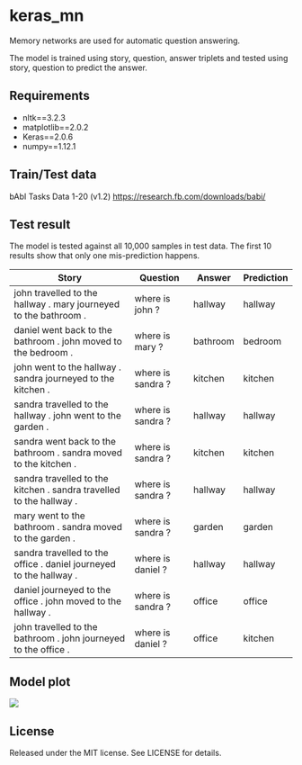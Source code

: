 # keras_mn
Memory networks are used for automatic question answering.

The model is trained using story, question, answer triplets and tested using story, question to predict the answer.

## Requirements
* nltk==3.2.3
* matplotlib==2.0.2
* Keras==2.0.6
* numpy==1.12.1

## Train/Test data
bAbI Tasks Data 1-20 (v1.2) https://research.fb.com/downloads/babi/

## Test result
The model is tested against all 10,000 samples in test data. The first 10 results show that only one mis-prediction happens.

| Story | Question | Answer | Prediction |
| ------------- | ------------- | ------------- | ------------- |
| john travelled to the hallway . mary journeyed to the bathroom . | where is john ? | hallway | hallway |
| daniel went back to the bathroom . john moved to the bedroom . | where is mary ? | bathroom | bedroom |
| john went to the hallway . sandra journeyed to the kitchen . | where is sandra ? | kitchen | kitchen |
| sandra travelled to the hallway . john went to the garden . | where is sandra ? | hallway | hallway |
| sandra went back to the bathroom . sandra moved to the kitchen . | where is sandra ? | kitchen | kitchen |
| sandra travelled to the kitchen . sandra travelled to the hallway . | where is sandra ? | hallway | hallway |
| mary went to the bathroom . sandra moved to the garden . | where is sandra ? | garden | garden |
| sandra travelled to the office . daniel journeyed to the hallway . | where is daniel ? | hallway | hallway |
| daniel journeyed to the office . john moved to the hallway . | where is sandra ? | office | office |
| john travelled to the bathroom . john journeyed to the office . | where is daniel ? | office | kitchen |

## Model plot
<p>
  <img src="https://github.com/shuuchen/keras_mn/blob/master/model.png" />
</p>

## License
Released under the MIT license. See LICENSE for details.
